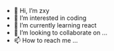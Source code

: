 - 👋 Hi, I’m zxy
- 👀 I’m interested in coding
- 🌱 I’m currently learning react
- 💞️ I’m looking to collaborate on ...
- 📫 How to reach me ...

<!---
hjhxy/hjhxy is a ✨ special ✨ repository because its `README.md` (this file) appears on your GitHub profile.
You can click the Preview link to take a look at your changes.
--->
